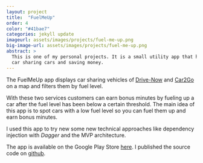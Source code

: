 ```yaml
---
layout: project
title:  "FuelMeUp"
order: 4
color: "#41bae7"
categories: jekyll update
imageurl: assets/images/projects/fuel-me-up.png
big-image-url: assets/images/projects/fuel-me-up.png
abstract: >
  This is one of my personal projects. It is a small utility app that helps finding
  car sharing cars and saving money.
---
```

The FuelMeUp app displays car sharing vehicles of [Drive-Now](https://uk.drive-now.com/) and [Car2Go](https://www.car2go.com) on a map and filters them by fuel level.

With these two services customers can earn bonus minutes by fueling up a car after the fuel level has been below a certain threshold. The main idea of this app is to spot cars with a low fuel level so you can fuel them up and earn bonus minutes.

I used this app to try new some new technical approaches like dependency injection with _Dagger_ and the MVP architecture.

The app is available on the Google Play Store [here](https://play.google.com/store/apps/details?id=de.fuelmeup).
I published the source code on [github](https://github.com/fuel-me-up/fuel-me-up-android).
